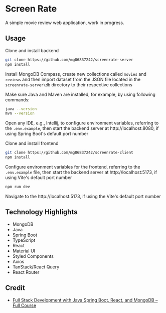 # Screen Rate

A simple movie review web application, work in progress.

## Usage

Clone and install backend

```bash
git clone https://github.com/mg86837242/screenrate-server
npm install
```

Install MongoDB Compass, create new collections called `movies` and `reviews` and then import dataset from the JSON file located in the `screenrate-server\db` directory to their respective collections

Make sure Java and Maven are installed, for example, by using following commands:

```bash
java --version
mvn --version
```

Open any IDE, e.g., Intellij, to configure environment variables, referring to the `.env.example`, then start the backend server at http://localhost:8080, if using Spring Boot's default port number

Clone and install frontend

```bash
git clone https://github.com/mg86837242/screenrate-client
npm install
```

Configure environment variables for the frontend, referring to the `.env.example` file, then start the backend server at http://localhost:5173, if using Vite's default port number

```bash
npm run dev
```

Navigate to the http://localhost:5173, if using the Vite's default port number

## Technology Highlights

- MongoDB
- Java
- Spring Boot
- TypeScript
- React
- Material UI
- Styled Components
- Axios
- TanStack/React Query
- React Router

## Credit

- [Full Stack Development with Java Spring Boot, React, and MongoDB – Full Course](https://www.youtube.com/watch?v=5PdEmeopJVQ)
